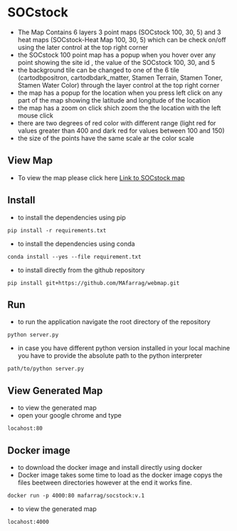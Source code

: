 # SOCstock 

- The Map Contains 6 layers 3 point maps (SOCstock 100, 30, 5) and 3 heat maps (SOCstock-Heat Map 100, 30, 5) which can be check on/off using the later control at the top right corner 
- the SOCstock 100 point map has a popup when you hover over any point showing the site id , the value of the SOCstock 100, 30, and 5
- the background tile can be changed to one of the 6 tile (cartodbpositron, cartodbdark_matter, Stamen Terrain, Stamen Toner, Stamen Water Color) through the layer control at the top right corner  
- the map has a popup for the location when you press left click on any part of the map showing the latitude and longitude of the location
- the map has a zoom on click shich zoom the the location with the left mouse click
- there are two degrees of red color with different range (light red for values greater than 400 and dark red for values between 100 and 150)
- the size of the points have the same scale ar the color scale 

View Map
--------

- To view the map please click here [Link to SOCstock map](RCS.html)

Install
-------

- to install the dependencies using pip

```
pip install -r requirements.txt
```

- to install the dependencies using conda

```
conda install --yes --file requirement.txt
```

- to install directly from the github repository

```
pip install git+https://github.com/MAfarrag/webmap.git
```

Run
---
- to run the application navigate the root directory of the repository

```
python server.py
```

- in case you have different python version installed in your local machine you have to provide the absolute path to the python interpreter

```
path/to/python server.py
```

View Generated Map
--------

- to view the generated map
- open your google chrome and type 

```
locahost:80
```

Docker image
--------

- to download the docker image and install directly using docker
- Docker image takes some time to load as the docker image copys the files beetween directories however at the end it works fine.

```
docker run -p 4000:80 mafarrag/socstock:v.1
```

- to view the generated map

```
locahost:4000
```
